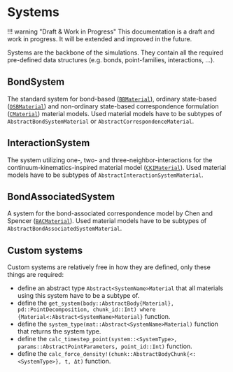 # Systems

!!! warning "Draft & Work in Progress"
    This documentation is a draft and work in progress. It will be extended and improved in the future.

Systems are the backbone of the simulations.
They contain all the required pre-defined data structures (e.g. bonds, point-families, interactions, ...).

## BondSystem

The standard system for bond-based ([`BBMaterial`](@ref)), ordinary state-based ([`OSBMaterial`](@ref)) and non-ordinary state-based correspondence formulation ([`CMaterial`](@ref)) material models. Used material models have to be subtypes of `AbstractBondSystemMaterial` or `AbstractCorrespondenceMaterial`.

## InteractionSystem

The system utilizing one-, two- and three-neighbor-interactions for the continuum-kinematics-inspired material model ([`CKIMaterial`](@ref)).
Used material models have to be subtypes of  `AbstractInteractionSystemMaterial`.

## BondAssociatedSystem

A system for the bond-associated correspondence model by Chen and Spencer ([`BACMaterial`](@ref)).
Used material models have to be subtypes of  `AbstractBondAssociatedSystemMaterial`.

## Custom systems

Custom systems are relatively free in how they are defined, only these things are required:
- define an abstract type `Abstract<SystemName>Material` that all materials using this system have to be a subtype of.
- define the `get_system(body::AbstractBody{Material}, pd::PointDecomposition, chunk_id::Int) where {Material<:Abstract<SystemName>Material}` function.
- define the `system_type(mat::Abstract<SystemName>Material)` function that returns the system type.
- define the `calc_timestep_point(system::<SystemType>, params::AbstractPointParameters, point_id::Int)` function.
- define the `calc_force_density!(chunk::AbstractBodyChunk{<:<SystemType>}, t, Δt)` function.

